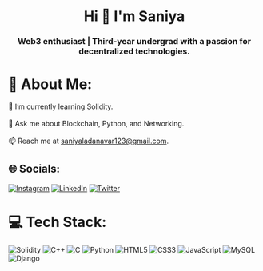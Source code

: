 <h1 align="center">Hi 👋 I'm Saniya </h1>
<h3 align="center">Web3 enthusiast | Third-year undergrad with a passion for decentralized technologies. </h3>

# 💫 About Me:
🌱 I’m currently learning Solidity.<br><br>💬 Ask me about Blockchain, Python, and Networking.<br><br>📫 Reach me at saniyaladanavar123@gmail.com.<br>


## 🌐 Socials:
[![Instagram](https://img.shields.io/badge/Instagram-%23E4405F.svg?logo=Instagram&logoColor=white)](https://www.instagram.com/_saniya_16__/) [![LinkedIn](https://img.shields.io/badge/LinkedIn-%230077B5.svg?logo=linkedin&logoColor=white)](https://www.linkedin.com/in/-saniya/) [![Twitter](https://img.shields.io/badge/Twitter-%231DA1F2.svg?logo=Twitter&logoColor=white)](https://twitter.com/Saniya1603) 

# 💻 Tech Stack:
![Solidity](https://img.shields.io/badge/Solidity-%23363636.svg?style=for-the-badge&logo=solidity&logoColor=white) ![C++](https://img.shields.io/badge/c++-%2300599C.svg?style=for-the-badge&logo=c%2B%2B&logoColor=white) ![C](https://img.shields.io/badge/c-%2300599C.svg?style=for-the-badge&logo=c&logoColor=white) ![Python](https://img.shields.io/badge/python-3670A0?style=for-the-badge&logo=python&logoColor=ffdd54) ![HTML5](https://img.shields.io/badge/html5-%23E34F26.svg?style=for-the-badge&logo=html5&logoColor=white) ![CSS3](https://img.shields.io/badge/css3-%231572B6.svg?style=for-the-badge&logo=css3&logoColor=white) ![JavaScript](https://img.shields.io/badge/javascript-%23323330.svg?style=for-the-badge&logo=javascript&logoColor=%23F7DF1E) ![MySQL](https://img.shields.io/badge/mysql-%2300f.svg?style=for-the-badge&logo=mysql&logoColor=white) ![Django](https://img.shields.io/badge/django-%23092E20.svg?style=for-the-badge&logo=django&logoColor=white)    

